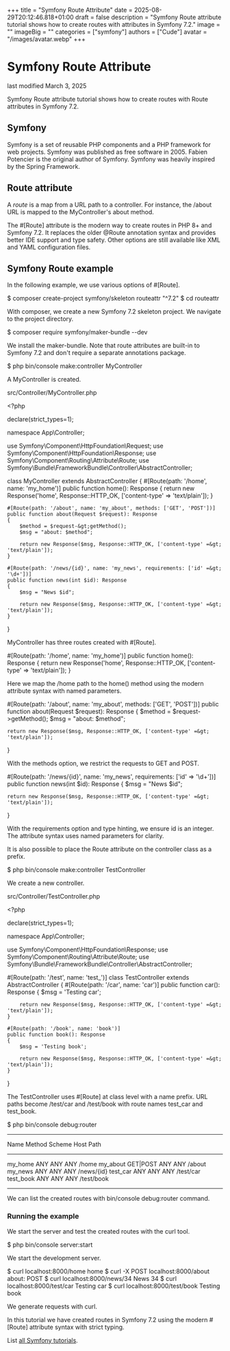 +++
title = "Symfony Route Attribute"
date = 2025-08-29T20:12:46.818+01:00
draft = false
description = "Symfony Route attribute tutorial shows how to create routes with attributes in Symfony 7.2."
image = ""
imageBig = ""
categories = ["symfony"]
authors = ["Cude"]
avatar = "/images/avatar.webp"
+++

# Symfony Route Attribute

last modified March 3, 2025 

Symfony Route attribute tutorial shows how to create routes with 
Route attributes in Symfony 7.2.

## Symfony

Symfony is a set of reusable PHP components and a PHP framework for
web projects. Symfony was published as free software in 2005. Fabien Potencier
is the original author of Symfony. Symfony was heavily inspired by the Spring
Framework.

## Route attribute

A *route* is a map from a URL path to a controller. For instance, 
the /about URL is mapped to the MyController's
about method.

The #[Route] attribute is the modern way to create routes in PHP 8+
and Symfony 7.2. It replaces the older @Route annotation syntax and
provides better IDE support and type safety. Other options are still available
like XML and YAML configuration files.

## Symfony Route example

In the following example, we use various options of #[Route].

$ composer create-project symfony/skeleton routeattr "^7.2"
$ cd routeattr

With composer, we create a new Symfony 7.2 skeleton project.
We navigate to the project directory.

$ composer require symfony/maker-bundle --dev

We install the maker-bundle. Note that route attributes are built-in
to Symfony 7.2 and don't require a separate annotations package.

$ php bin/console make:controller MyController

A MyController is created.

src/Controller/MyController.php
  

&lt;?php

declare(strict_types=1);

namespace App\Controller;

use Symfony\Component\HttpFoundation\Request;
use Symfony\Component\HttpFoundation\Response;
use Symfony\Component\Routing\Attribute\Route;
use Symfony\Bundle\FrameworkBundle\Controller\AbstractController;

class MyController extends AbstractController
{
    #[Route(path: '/home', name: 'my_home')]
    public function home(): Response
    {
        return new Response('home', Response::HTTP_OK, ['content-type' =&gt; 'text/plain']);
    }

    #[Route(path: '/about', name: 'my_about', methods: ['GET', 'POST'])]
    public function about(Request $request): Response
    {
        $method = $request-&gt;getMethod();
        $msg = "about: $method";

        return new Response($msg, Response::HTTP_OK, ['content-type' =&gt; 'text/plain']);
    }

    #[Route(path: '/news/{id}', name: 'my_news', requirements: ['id' =&gt; '\d+'])]
    public function news(int $id): Response
    {
        $msg = "News $id";

        return new Response($msg, Response::HTTP_OK, ['content-type' =&gt; 'text/plain']);
    }
}

MyController has three routes created with #[Route].

#[Route(path: '/home', name: 'my_home')]
public function home(): Response
{
    return new Response('home', Response::HTTP_OK, ['content-type' =&gt; 'text/plain']);
}

Here we map the /home path to the home() method using
the modern attribute syntax with named parameters.

#[Route(path: '/about', name: 'my_about', methods: ['GET', 'POST'])]
public function about(Request $request): Response
{
    $method = $request-&gt;getMethod();
    $msg = "about: $method";

    return new Response($msg, Response::HTTP_OK, ['content-type' =&gt; 'text/plain']);
}

With the methods option, we restrict the requests to GET and POST.

#[Route(path: '/news/{id}', name: 'my_news', requirements: ['id' =&gt; '\d+'])]
public function news(int $id): Response
{
    $msg = "News $id";

    return new Response($msg, Response::HTTP_OK, ['content-type' =&gt; 'text/plain']);
}

With the requirements option and type hinting, we ensure
id is an integer. The attribute syntax uses named parameters for
clarity.

It is also possible to place the Route attribute on the controller class as a
prefix.

$ php bin/console make:controller TestController

We create a new controller.

src/Controller/TestController.php
  

&lt;?php

declare(strict_types=1);

namespace App\Controller;

use Symfony\Component\HttpFoundation\Response;
use Symfony\Component\Routing\Attribute\Route;
use Symfony\Bundle\FrameworkBundle\Controller\AbstractController;

#[Route(path: '/test', name: 'test_')]
class TestController extends AbstractController
{
    #[Route(path: '/car', name: 'car')]
    public function car(): Response
    {
        $msg = 'Testing car';

        return new Response($msg, Response::HTTP_OK, ['content-type' =&gt; 'text/plain']);
    }

    #[Route(path: '/book', name: 'book')]
    public function book(): Response
    {
        $msg = 'Testing book';

        return new Response($msg, Response::HTTP_OK, ['content-type' =&gt; 'text/plain']);
    }
}

The TestController uses #[Route] at class level with a
name prefix. URL paths become /test/car and /test/book
with route names test_car and test_book.

$ php bin/console debug:router
--------------- ---------- -------- ------ ------------
Name            Method     Scheme   Host   Path
--------------- ---------- -------- ------ ------------
my_home         ANY        ANY      ANY    /home
my_about        GET|POST   ANY      ANY    /about
my_news         ANY        ANY      ANY    /news/{id}
test_car        ANY        ANY      ANY    /test/car
test_book       ANY        ANY      ANY    /test/book
--------------- ---------- -------- ------ ------------

We can list the created routes with bin/console debug:router
command.

### Running the example

We start the server and test the created routes with the curl tool.

$ php bin/console server:start

We start the development server.

$ curl localhost:8000/home
home
$ curl -X POST localhost:8000/about
about: POST
$ curl localhost:8000/news/34
News 34
$ curl localhost:8000/test/car
Testing car
$ curl localhost:8000/test/book
Testing book

We generate requests with curl.

In this tutorial we have created routes in Symfony 7.2 using the modern
#[Route] attribute syntax with strict typing.

List [all Symfony tutorials](/all/#symfony).